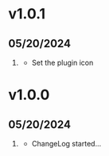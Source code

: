 # v1.0.1
##  05/20/2024

1. [](#new)
   * Set the plugin icon
   
# v1.0.0
##  05/20/2024

1. [](#new)
    * ChangeLog started...
